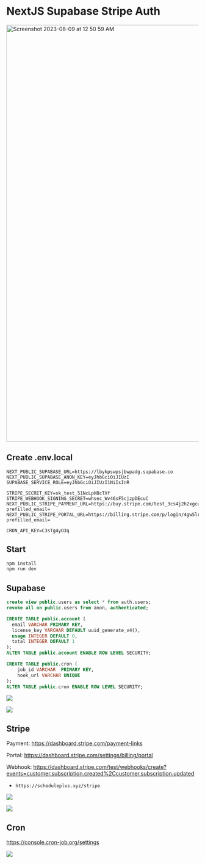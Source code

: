 # NextJS Supabase Stripe Auth

<img width="1091" alt="Screenshot 2023-08-09 at 12 50 59 AM" src="https://github.com/leon-do/nextjs-supabase-auth/assets/19412160/ee5d74f4-0fb7-481f-b403-46dbe569dfeb">

## Create .env.local

```
NEXT_PUBLIC_SUPABASE_URL=https://lbykpswpsjbwpadg.supabase.co
NEXT_PUBLIC_SUPABASE_ANON_KEY=eyJhbGciOiJIUzI
SUPABASE_SERVICE_ROLE=eyJhbGciOiJIUzI1NiIsInR

STRIPE_SECRET_KEY=sk_test_51NcLpHBcTXf
STRIPE_WEBHOOK_SIGNING_SECRET=whsec_Wv46sF5cjzpDEcuC
NEXT_PUBLIC_STRIPE_PAYMENT_URL=https://buy.stripe.com/test_3cs4j2h2xgcu26Q000?prefilled_email=
NEXT_PUBLIC_STRIPE_PORTAL_URL=https://billing.stripe.com/p/login/4gw5lr01K511ebe000?prefilled_email=

CRON_API_KEY=C3sTg4yO3q
```

## Start

```bash
npm install
npm run dev
```

## Supabase

```sql
create view public.users as select * from auth.users;
revoke all on public.users from anon, authenticated;

CREATE TABLE public.account (
  email VARCHAR PRIMARY KEY,
  license_key VARCHAR DEFAULT uuid_generate_v4(),
  usage INTEGER DEFAULT 0,
  total INTEGER DEFAULT 1
);
ALTER TABLE public.account ENABLE ROW LEVEL SECURITY;

CREATE TABLE public.cron (
    job_id VARCHAR  PRIMARY KEY,
    hook_url VARCHAR UNIQUE
);
ALTER TABLE public.cron ENABLE ROW LEVEL SECURITY;
```

![](https://github.com/leon-do/3d-printed-glasses/assets/19412160/284d8b6a-a2c2-4f2e-85c3-ed24b82c2599)

![](https://github.com/leon-do/web3hook/assets/19412160/a452ebd0-7078-47aa-bfee-e72fda1f586c)

## Stripe

Payment: https://dashboard.stripe.com/payment-links

Portal: https://dashboard.stripe.com/settings/billing/portal

Webhook: https://dashboard.stripe.com/test/webhooks/create?events=customer.subscription.created%2Ccustomer.subscription.updated

  - `https://scheduleplus.xyz/stripe`

![](https://github.com/leon-do/3d-printed-glasses/assets/19412160/25b1b8d2-8462-4e0b-ace3-7249509122f2)

![](https://github.com/leon-do/3d-printed-glasses/assets/19412160/1c6c25aa-3df3-4e86-98ea-66dc224c3526)

## Cron

https://console.cron-job.org/settings

![](https://github.com/leon-do/3d-printed-glasses/assets/19412160/bcbe7cbd-a5fe-4149-805c-8c3e7b9342db)
